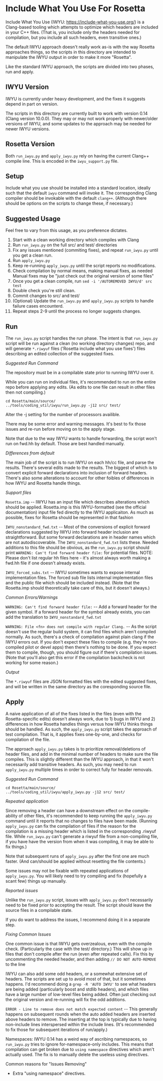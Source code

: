Include What You Use For Rosetta
================================

Include What You Use (IWYU: <https://include-what-you-use.org/>) is a Clang-based tooling
which attempts to optimize which headers are included in your C++ files.
(That is, you include only the headers needed for compilation, but you include all such headers, even transitive ones.)

The default IWYU approach doesn't really work as-is with the way Rosetta approaches things,
so the scripts in this directory are intended to manipulate the IWYU output in order to make it more "Rosetta".

Like the standard IWYU approach, the scripts are divided into two phases, run and apply.

IWYU Version
------------

IWYU is currently under heavy development, and the fixes it suggests depend in part on version.

The scripts in this directory are currently built to work with version 0.14 (Clang version 10.0.0).
They may or may not work properly with newer/older versions of IWYU, 
and some updates to the approach may be needed for newer IWYU versions.

Rosetta Version
---------------

Both `run_iwyu.py` and `apply_iwyu.py` rely on having the current Clang++ compile line. 
This is encoded in the `iwyu_support.py` file.

Setup
-----

Include what you use should be installed into a standard location, 
ideally such that the default `iwyu` command will invoke it.
The corresponding Clang compiler should be invokable with the default `clang++`.
(Although there should be options on the scripts to change these, if necessary.)

Suggested Usage
---------------

Feel free to vary from this usage, as you preference dictates.


1. Start with a clean working directory which compiles with Clang
2. Run `run_iwyu.py` on the full src/ and test/ directories
3. Fix any issues mentioned (commiting fixes), and repeat `run_iwyu.py` until you get a clean run.
4. Run `apply_iwyu.py`
5. Keep re-running `apply_iwyu.py` until the script reports no modifications.
6. Check compilation by normal means, making manual fixes, as needed
    Manual fixes may be "just check out the original version of some files"
7. Once you get a clean compile, run `sed -i '/AUTOREMOVED IWYU/d' src test`
8. Double check you're still clean.
9. Commit changes to src/ and test/
10. (Optional) Update the `run_iwyu.py` and `apply_iwyu.py` scripts to handle failure cases encounterd.
11. Repeat steps 2-9 until the process no longer suggests changes.

Run
---

The `run_iwyu.py` script handles the run phase. 
The intent is that `run_iwyu.py` script will be run against a clean (no working directory changes) repo,
and will generate `*.riwyuf` files ('Rosetta include what you use fixes') files describing
an edited collection of the suggested fixes.

*Suggested Run Command*

The repository must be in a compilable state prior to running IWYU over it.

While you can run on individual files, it's recommended to run on the entire repo
before applying any edits. (As edits to one file can result in other files then not compiling.)

    cd Rosetta/main/source/
    ../tools/coding_util/iwyu/run_iwyu.py -j12 src/ test/

Alter the -j setting for the number of processors availible.

There may be some error and warning messages. 
It's best to fix those issues and re-run before moving on to the apply stage.

Note that due to the way IWYU wants to handle forwarding, the script won't run on fwd.hh by default.
Those are best handled manually.

*Differences from  default*

The main job of the script is to run IWYU on each hh/cc file, and parse the results.
There's several edits made to the results. 
The biggest of which is to convert explicit forward declarations into inclusion of forward headers.
There's also some alterations to account for other foibles of differences in how IWYU and Rosetta handle things.

*Support files*

`Rosetta.imp` -- IWYU has an input file which describes alterations which should be applied.
Rosetta.imp is this IWYU-formatted (see the official documentation) input file fed directly to the IWYU applicaiton.
As much as possible, fixes for Rosetta should be represented in that fashion 

`IWYU_nonstandard_fwd.txt` -- Most of the conversions of explicit forward declarations suggested by IWYU
into forward header inclusion are straightforward.
But some forward declarations are in header names which are not autodiscoverable. The `IWYU_nonstandard_fwd.txt` lists these. 
Needed additions to this file should be obvious, as the `run_iwyu.py` script should print
`WARNING: Can't find forward header file:` for potential files.
NOTE: Please don't list regular hh files here - it's almost always worth making a fwd.hh file if one doesn't already exists.

`IWYU_forced_subs.txt` -- IWYU sometimes wants to expose internal implementation files. 
The forced sub file lists internal implementation files and the public file which should be included instead.
(Note that the Rosetta.imp should theoretically take care of this, but it doesn't always.)

*Common Errors/Warnings*

`WARNING: Can't find forward header file:` -- Add a forward header for the given symbol. 
If a forward header for the symbol already exists, you can add the translation to `IWYU_nonstandard_fwd.txt` 

`WARNING: File <fn> does not compile with regular Clang.` -- As the script doesn't use the regular build system,
it can find files which aren't compiled normally. As such, there's a check of compilation against plain clang
if the IWYU errors out. If you don't expect these files to compile (e.g. they're non-compiled pilot or devel apps)
then there's nothing to be done. If you expect them to compile, though, you should figure out if there's compilation issues.
(Note that you'll also get this error if the compilation backcheck is not working for some reason.)

*Output*

The `*.riwyuf` files are JSON formatted files with the edited suggested fixes, 
and will be written in the same directory as the coresponding source file.

Apply
-----

A naive application of all of the fixes listed in the files (even with the Rosetta-specific edits) doesn't always work,
due to 1) bugs in IWYU and 2) differences in how Rosetta handles things versus how IWYU thinks things should be handled.
As such, the `apply_iwyu.py` script takes the approach of test compilation. 
That is, it applies fixes one-by-one, and checks for compilation of the file.

The approach `apply_iwyu.py` takes is to prioritize removal/deletions of header files, 
and add in the minimal number of headers to make sure the file compiles. 
This is slightly different than the IWYU approach, in that it won't necessarily add transitive headers.
As such, you may need to run `apply_iwyu.py` multiple times in order to correct fully for header removals.

*Suggested Run Command*

    cd Rosetta/main/source/
    ../tools/coding_util/iwyu/apply_iwyu.py -j12 src/ test/

*Repeated application*

Since removing a header can have a downstream effect on the compile-ability of other files,
it's recommended to keep running the `apply_iwyu.py` command until it reports that no changes to files have been made.
(Running `apply_iwyu.py` can fix the compilation of files if the reason for the compilation is a missing header
which is listed in the corresponding .riwyuf file. While `run_iwyu.py` can't generate a riwyuf file from a non-compiling file,
if you have have the version from when it was compiling, it may be able to fix things.)

Note that subsequent runs of `apply_iwyu.py` after the first one are much faster. (And can/should be applied without resetting the file contents.)

Some issues may not be fixable with repeated applications of `apply_iwyu.py`.
You will likely need to try compiling and fix (hopefully a scant few) things up manually.

*Reported issues*

Unlike the `run_iwyu.py` script, issues with `apply_iwyu.py` don't necessarily need to be fixed prior to accepting the result.
The script should leave the source files in a compilable state.

If you do want to address the issues, I recommend doing it in a separate step.

*Fixing Common Issues*

One common issue is that IWYU gets overzealous, even with the compile check. (Particularly the case with the test/ directory.)
This will show up in files that don't compile after the run (even after repeated calls). 
Fix this by uncommenting the needed header, and then adding `// DO NOT AUTO-REMOVE` to the line

IWYU can also add some odd headers, or a somewhat extensive set of headers.
The scripts are set up to avoid most of that, but it sometimes happens.
I'd recommend doing a `grep -R 'AUTO IWYU'` to see what headers are being added (particularly boost and stdlib headers),
and which files have a large number of low-level files being added.
Often just checking out the original version and re-running will fix the odd additions.

`ERROR - Line to remove does not match expected content` -- This generally happens on subsequent rounds 
when the auto added headers are inserted above headers to remove. The inserting at the top is typically due to having non-include lines
interspersed within the include lines. (It's recommended to fix those for subsequent iterations of run/apply.)

Namespaces: IWYU 0.14 has a weird way of ascribing namespaces, so `run_iwyu.py` tries to ignore for-namespace-only includes.
This means that compilation can get broken due to `using namespace` directives which aren't actually used.
The fix is to manually delete the useless using directives.

Common reasons for "Issues Removing"
* Extra "using namespace" directives.

